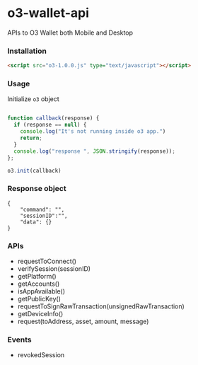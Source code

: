 # o3-wallet-api
APIs to O3 Wallet both Mobile and Desktop


### Installation

```html
<script src="o3-1.0.0.js" type="text/javascript"></script>
```

### Usage

Initialize `o3` object
```js

function callback(response) {
  if (response == null) {
    console.log("It's not running inside o3 app.")
    return;
  }
  console.log("response ", JSON.stringify(response));
};

o3.init(callback)
```

### Response object

```
{
	"command": "",
	"sessionID":"",
	"data": {}
}
```

### APIs

- requestToConnect()
- verifySession(sessionID)
- getPlatform()
- getAccounts() 
- isAppAvailable()
- getPublicKey()
- requestToSignRawTransaction(unsignedRawTransaction)
- getDeviceInfo()
- request(toAddress, asset, amount, message)
### Events
- revokedSession 
